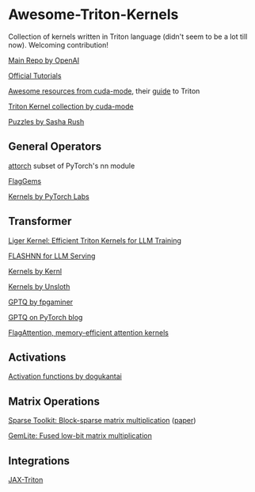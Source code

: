 # Awesome-Triton-Kernels
Collection of kernels written in Triton language (didn't seem to be a lot till now). Welcoming contribution!

[Main Repo by OpenAI](https://github.com/openai/triton)

[Official Tutorials](https://triton-lang.org/main/getting-started/tutorials/index.html)

[Awesome resources from cuda-mode](https://github.com/cuda-mode/resource-stream), their [guide](https://www.youtube.com/watch?v=DdTsX6DQk24&ab_channel=CUDAMODE) to Triton

[Triton Kernel collection by cuda-mode](https://github.com/cuda-mode/triton-index)

[Puzzles by Sasha Rush](https://github.com/srush/Triton-Puzzles)

## General Operators
[attorch](https://github.com/BobMcDear/attorch) subset of PyTorch's nn module

[FlagGems](https://github.com/FlagOpen/FlagGems)

[Kernels by PyTorch Labs](https://github.com/pytorch-labs/applied-ai)

## Transformer
[Liger Kernel: Efficient Triton Kernels for LLM Training](https://github.com/linkedin/Liger-Kernel)

[FLASHNN for LLM Serving](https://github.com/AlibabaPAI/FLASHNN)

[Kernels by Kernl](https://github.com/ELS-RD/kernl)

[Kernels by Unsloth](https://github.com/unslothai/unsloth)

[GPTQ by fpgaminer](https://github.com/fpgaminer/GPTQ-triton)

[GPTQ on PyTorch blog](https://pytorch.org/blog/accelerating-triton/)

[FlagAttention, memory-efficient attention kernels](https://github.com/FlagOpen/FlagAttention)

## Activations
[Activation functions by dogukantai](https://github.com/dogukantai/triton-activations)

## Matrix Operations
[Sparse Toolkit: Block-sparse matrix multiplication](https://github.com/stanford-futuredata/stk) ([paper](https://openreview.net/forum?id=doa11nN5vG))

[GemLite: Fused low-bit matrix multiplication](https://github.com/mobiusml/gemlite)

## Integrations
[JAX-Triton](https://github.com/jax-ml/jax-triton)
